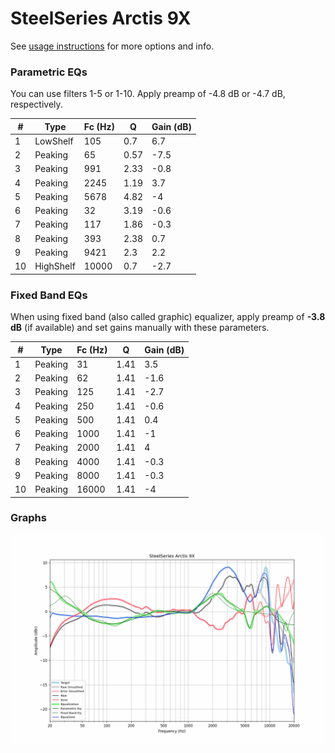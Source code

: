 # SteelSeries Arctis 9X
See [usage instructions](https://github.com/jaakkopasanen/AutoEq#usage) for more options and info.

### Parametric EQs
You can use filters 1-5 or 1-10. Apply preamp of -4.8 dB or -4.7 dB, respectively.

|   # | Type      |   Fc (Hz) |    Q |   Gain (dB) |
|-----|-----------|-----------|------|-------------|
|   1 | LowShelf  |       105 | 0.7  |         6.7 |
|   2 | Peaking   |        65 | 0.57 |        -7.5 |
|   3 | Peaking   |       991 | 2.33 |        -0.8 |
|   4 | Peaking   |      2245 | 1.19 |         3.7 |
|   5 | Peaking   |      5678 | 4.82 |        -4   |
|   6 | Peaking   |        32 | 3.19 |        -0.6 |
|   7 | Peaking   |       117 | 1.86 |        -0.3 |
|   8 | Peaking   |       393 | 2.38 |         0.7 |
|   9 | Peaking   |      9421 | 2.3  |         2.2 |
|  10 | HighShelf |     10000 | 0.7  |        -2.7 |

### Fixed Band EQs
When using fixed band (also called graphic) equalizer, apply preamp of **-3.8 dB** (if available) and set gains manually with these parameters.

|   # | Type    |   Fc (Hz) |    Q |   Gain (dB) |
|-----|---------|-----------|------|-------------|
|   1 | Peaking |        31 | 1.41 |         3.5 |
|   2 | Peaking |        62 | 1.41 |        -1.6 |
|   3 | Peaking |       125 | 1.41 |        -2.7 |
|   4 | Peaking |       250 | 1.41 |        -0.6 |
|   5 | Peaking |       500 | 1.41 |         0.4 |
|   6 | Peaking |      1000 | 1.41 |        -1   |
|   7 | Peaking |      2000 | 1.41 |         4   |
|   8 | Peaking |      4000 | 1.41 |        -0.3 |
|   9 | Peaking |      8000 | 1.41 |        -0.3 |
|  10 | Peaking |     16000 | 1.41 |        -4   |

### Graphs
![](./SteelSeries%20Arctis%209X.png)
